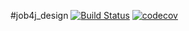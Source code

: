 #job4j_design
[![Build Status](https://travis-ci.com/alaktyushin/job4j_threads.svg?branch=main)](https://travis-ci.com/alaktyushin/job4j_threads)
[![codecov](https://codecov.io/gh/alaktyushin/job4j_threads/branch/main/graph/badge.svg?token=A1HUQPSM30)](https://codecov.io/gh/alaktyushin/job4j_threads)
